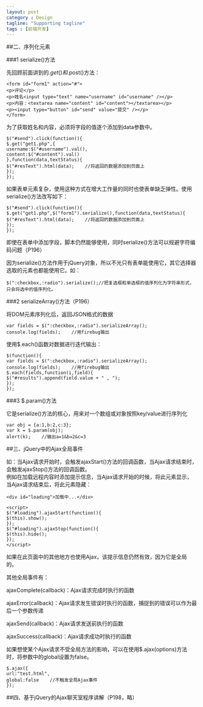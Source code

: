 ```yaml
---
layout: post
category : Design
tagline: "Supporting tagline"
tags : [前端开发]
---
```


##二、序列化元素

###1 serialize()方法

先回顾前面讲到的$.get()和$.post()方法：

	<form id="form1" action="#">
	<p>评论</p>
	<p>姓名<input type="text" name="username" id="username" /></p>
	<p>内容：<textarea name="content" id="content"></textarea></p>
	<p><input type="button" id="send" value="提交" /></p>
	</form>

为了获取姓名和内容，必须将字段的值逐个添加到data参数中。

	$("#send").click(function(){
	$.get("get1.php",{
	username:$("#username").val(),
	content:$("#content").val()
	},function(data,textStatus){
	$("#resText").html(data);    //将返回的数据添加到页面上
	});
	});

如果表单元素复杂，使用这种方式在增大工作量的同时也使表单缺乏弹性。使用serialize()方法改写如下：

	$("#send").click(function(){
	$.get("get1.php",$("form1").serialize(),function(data,textStatus){
	$("#resText").html(data);    //将返回的数据添加到页面上
	});
	});

即使在表单中添加字段，脚本仍然能够使用，同时serialize()方法可以规避字符编码问题（P196）

因为serialize()方法作用于jQuery对象，所以不光只有表单能使用它，其它选择器选取的元素也都能使用它。如：

	$(":checkbox,:radio").serialize();//把复选框和单选框的值序列化为字符串形式，只会将选中的值序列化。

###2 serializeArray()方法（P196）

将DOM元素序列化后，返回JSON格式的数据

	var fields = $(":checkbox,:radio").serializeArray();
	console.log(fields);    //用firebug输出

使用$.each()函数对数据进行迭代输出：

	$(function(){
	var fields = $(":checkbox,:radio").serializeArray();
	console.log(fields);    //用firebug输出
	$.each(fields,function(i,field){
	$("#results").append(field.value + " , ");
	});
	});

###3 $.param()方法

它是serialize()方法的核心，用来对一个数组或对象按照key/value进行序列化

	var obj = {a:1,b:2,c:3};
	var k = $.param(obj);
	alert(k);    //输出a=1&b=2&c=3

##三、jQuery中的Ajax全局事件

如：当Ajax请求开始时，会触发ajaxStart()方法的回调函数，当Ajax请求结束时，会触发ajaxStop()方法的回调函数。  
例如在加载远程内容时添加提示信息，当Ajax请求开始的时候，将此元素显示，当Ajax请求结束后，将此元素隐藏：

	<div id="loading">加载中...</div>

	<script>
	$("#loading").ajaxStart(function(){
	$(this).show();
	});
	$("#loading").ajaxStop(function(){
	$(this).hide();
	});
	</script>

如果在此页面中的其他地方也使用Ajax，该提示信息仍然有效，因为它是全局的。

其他全局事件有：

ajaxComplete(callback)：Ajax请求完成时执行的函数

ajaxError(callback)：Ajax请求发生错误时执行的函数，捕捉到的错误可以作为最后一个参数传递

ajaxSend(callback)：Ajax请求发送前执行的函数

ajaxSuccess(callback)：Ajax请求成功时执行的函数

如果想使某个Ajax请求不受全局方法的影响，可以在使用$.ajax(options)方法时，将参数中的global设置为false。

	$.ajax({
	url:"test.html",
	global:false    //不触发全局Ajax事件
	});

##四、基于jQuery的Ajax聊天室程序讲解（P198，略）